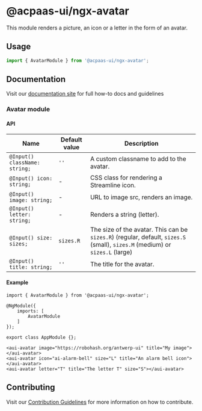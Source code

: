 # @acpaas-ui/ngx-avatar

This module renders a picture, an icon or a letter in the form of an avatar.

## Usage

```typescript
import { AvatarModule } from '@acpaas-ui/ngx-avatar';
```

## Documentation

Visit our [documentation site](https://antwerp-ui.digipolis.be/) for full how-to docs and guidelines

### Avatar module

#### API

| Name         | Default value | Description |
| -----------  | ------ | -------------------------- |
| `@Input() className: string;` | `''` | A custom classname to add to the avatar. |
| `@Input() icon: string;` | - | CSS class for rendering a Streamline icon. |
| `@Input() image: string;` | - | URL to image src, renders an image. |
| `@Input() letter: string;` | - | Renders a string (letter). |
| `@Input() size: sizes;` | `sizes.R` | The size of the avatar. This can be `sizes.R`) (regular, default, `sizes.S` (small), `sizes.M` (medium) or `sizes.L` (large) |
| `@Input() title: string;` | `''` | The title for the avatar. |

#### Example

```
import { AvatarModule } from '@acpaas-ui/ngx-avatar';

@NgModule({
    imports: [
        AvatarModule
    ]
});

export class AppModule {};
```

```
<aui-avatar image="https://robohash.org/antwerp-ui" title="My image"></aui-avatar>
<aui-avatar icon="ai-alarm-bell" size="L" title="An alarm bell icon"></aui-avatar>
<aui-avatar letter="T" title="The letter T" size="S"></aui-avatar>
```

## Contributing

Visit our [Contribution Guidelines](../../CONTRIBUTING.md) for more information on how to contribute.
